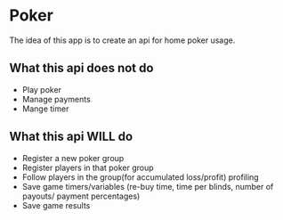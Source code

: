 # Poker

The idea of this app is to create an api for home poker usage.

## What this api does not do
- Play poker
- Manage payments
- Mange timer


## What this api WILL do
- Register a new poker group
- Register players in that poker group
- Follow players in the group(for accumulated loss/profit) profiling
- Save game timers/variables (re-buy time, time per blinds, number of payouts/ payment percentages)
- Save game results
